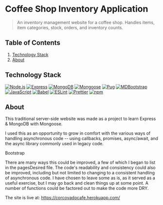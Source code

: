 # Coffee Shop Inventory Application

> An inventory management website for a coffee shop. Handles items, item categories, stock, orders, and inventory counts.

## Table of Contents

1. [Technology Stack](#techology-stack)
1. [About](#about)

## Technology Stack

[![Node.js](https://img.shields.io/badge/-Node.js-339933?logo=node.js&logoColor=fff)](https://nodejs.org/)
[![Express](https://img.shields.io/badge/-Express-000000?logo=express)](https://expressjs.com/)
[![MongoDB](https://img.shields.io/badge/-MongoDB-153814?logo=mongodb)](https://www.mongodb.org/)
[![Mongoose](https://img.shields.io/static/v1?label=m&message=Mongoose&color=880000&labelColor=eee)](https://mongoosejs.com/)
[![Pug](https://img.shields.io/badge/-Pug-A86454?logo=pug&logoColor=421b11)](https://pugjs.org/)
[![MDBootstrap](https://img.shields.io/badge/-MDBootstrap-7952B3?logo=bootstrap&logoColor=fff)](https://mdbootstrap.com/)
[![JavaScript](https://img.shields.io/badge/-JavaScript-F7DF1E?logo=javascript&logoColor=000)](https://developer.mozilla.org/en-US/docs/Web/JavaScript)
[![Babel](https://img.shields.io/badge/-Babel-030301?logo=babel)](https://babeljs.io/)
[![ESLint](https://img.shields.io/badge/-ESLint-4B32C3?logo=eslint)](https://eslint.org/)
[![Prettier](https://img.shields.io/badge/-Prettier-24292e?logo=prettier)](https://prettier.io/)
[![npm](https://img.shields.io/badge/-npm-CB3837?logo=npm)](https://www.npmjs.com/)

## About

This traditional server-side website was made as a project to learn Express & MongoDB with Mongoose.

I used this as an opportunity to grow in comfort with the various ways of handling asynchronous code -- using callbacks, promises, async/await, and the async library commonly used in legacy code.

Bootstrap

There are many ways this could be improved, a few of which I began to list in the pagesDesired file. The code's readability and consistency could also be improved, including but not limited to changing to a consistent handling of asynchronous code. I have chosen to leave some as is, as it served as a useful exercise, but I may go back and clean things up at some point. A number of functions could be factored out to make the code more DRY.

The site is live at: https://corcovadocafe.herokuapp.com/

